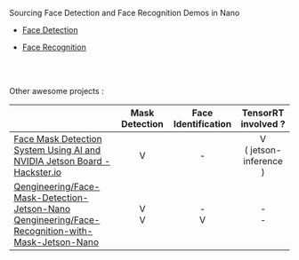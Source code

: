 Sourcing Face Detection and Face Recognition Demos in Nano



- [Face Detection](./face%20detection.md)

- [Face Recognition](./face%20recognition.md)


</br>
</br>

Other awesome projects :

|                                                                                                                                                                                                                                                                                                                                                                                                  | Mask Detection | Face Identification | TensorRT involved ? |
| ------------------------------------------------------------------------------------------------------------------------------------------------------------------------------------------------------------------------------------------------------------------------------------------------------------------------------------------------------------------------------------------------ | :------------: | :-----------------: | :---: |
| [Face Mask Detection System Using AI and NVIDIA Jetson Board - Hackster.io](https://www.hackster.io/shahizat005/face-mask-detection-system-using-ai-and-nvidia-jetson-board-3cfae7)                                                                                                                                                                                                              |        V        |    -                  | V </br> ( jetson-inference ) |
| [Qengineering/Face-Mask-Detection-Jetson-Nano](https://github.com/Qengineering/Face-Mask-Detection-Jetson-Nano) </br> [Qengineering/Face-Recognition-with-Mask-Jetson-Nano](https://github.com/Qengineering/Face-Recognition-with-Mask-Jetson-Nano) |        V </br> V        |     - </br> V           | - </br> - |